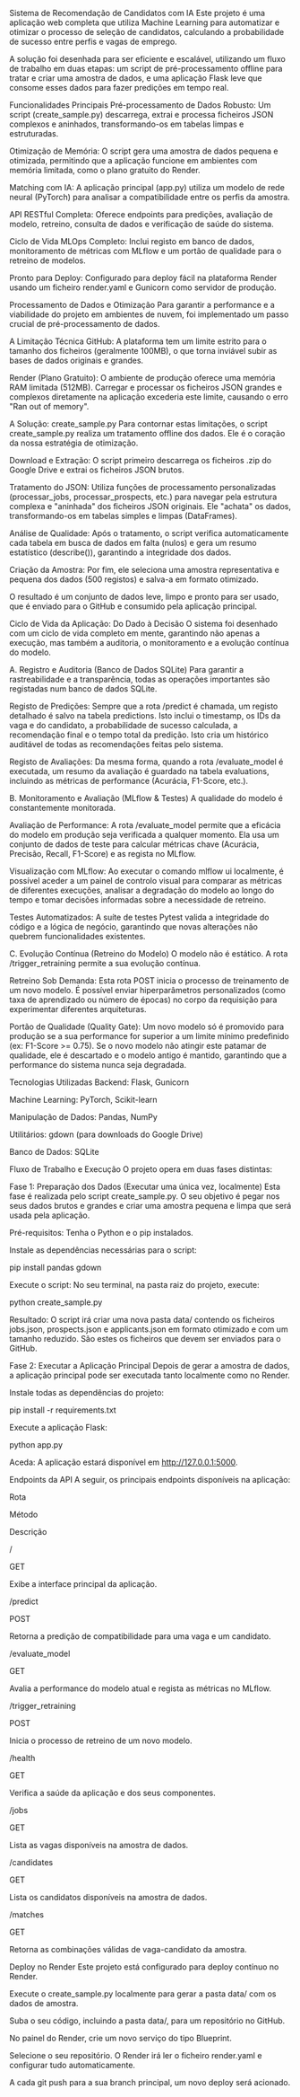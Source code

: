 Sistema de Recomendação de Candidatos com IA
Este projeto é uma aplicação web completa que utiliza Machine Learning para automatizar e otimizar o processo de seleção de candidatos, calculando a probabilidade de sucesso entre perfis e vagas de emprego.

A solução foi desenhada para ser eficiente e escalável, utilizando um fluxo de trabalho em duas etapas: um script de pré-processamento offline para tratar e criar uma amostra de dados, e uma aplicação Flask leve que consome esses dados para fazer predições em tempo real.

Funcionalidades Principais
Pré-processamento de Dados Robusto: Um script (create_sample.py) descarrega, extrai e processa ficheiros JSON complexos e aninhados, transformando-os em tabelas limpas e estruturadas.

Otimização de Memória: O script gera uma amostra de dados pequena e otimizada, permitindo que a aplicação funcione em ambientes com memória limitada, como o plano gratuito do Render.

Matching com IA: A aplicação principal (app.py) utiliza um modelo de rede neural (PyTorch) para analisar a compatibilidade entre os perfis da amostra.

API RESTful Completa: Oferece endpoints para predições, avaliação de modelo, retreino, consulta de dados e verificação de saúde do sistema.

Ciclo de Vida MLOps Completo: Inclui registo em banco de dados, monitoramento de métricas com MLflow e um portão de qualidade para o retreino de modelos.

Pronto para Deploy: Configurado para deploy fácil na plataforma Render usando um ficheiro render.yaml e Gunicorn como servidor de produção.

Processamento de Dados e Otimização
Para garantir a performance e a viabilidade do projeto em ambientes de nuvem, foi implementado um passo crucial de pré-processamento de dados.

A Limitação Técnica
GitHub: A plataforma tem um limite estrito para o tamanho dos ficheiros (geralmente 100MB), o que torna inviável subir as bases de dados originais e grandes.

Render (Plano Gratuito): O ambiente de produção oferece uma memória RAM limitada (512MB). Carregar e processar os ficheiros JSON grandes e complexos diretamente na aplicação excederia este limite, causando o erro "Ran out of memory".

A Solução: create_sample.py
Para contornar estas limitações, o script create_sample.py realiza um tratamento offline dos dados. Ele é o coração da nossa estratégia de otimização.

Download e Extração: O script primeiro descarrega os ficheiros .zip do Google Drive e extrai os ficheiros JSON brutos.

Tratamento do JSON: Utiliza funções de processamento personalizadas (processar_jobs, processar_prospects, etc.) para navegar pela estrutura complexa e "aninhada" dos ficheiros JSON originais. Ele "achata" os dados, transformando-os em tabelas simples e limpas (DataFrames).

Análise de Qualidade: Após o tratamento, o script verifica automaticamente cada tabela em busca de dados em falta (nulos) e gera um resumo estatístico (describe()), garantindo a integridade dos dados.

Criação da Amostra: Por fim, ele seleciona uma amostra representativa e pequena dos dados (500 registos) e salva-a em formato otimizado.

O resultado é um conjunto de dados leve, limpo e pronto para ser usado, que é enviado para o GitHub e consumido pela aplicação principal.

Ciclo de Vida da Aplicação: Do Dado à Decisão
O sistema foi desenhado com um ciclo de vida completo em mente, garantindo não apenas a execução, mas também a auditoria, o monitoramento e a evolução contínua do modelo.

A. Registro e Auditoria (Banco de Dados SQLite)
Para garantir a rastreabilidade e a transparência, todas as operações importantes são registadas num banco de dados SQLite.

Registo de Predições: Sempre que a rota /predict é chamada, um registo detalhado é salvo na tabela predictions. Isto inclui o timestamp, os IDs da vaga e do candidato, a probabilidade de sucesso calculada, a recomendação final e o tempo total da predição. Isto cria um histórico auditável de todas as recomendações feitas pelo sistema.

Registo de Avaliações: Da mesma forma, quando a rota /evaluate_model é executada, um resumo da avaliação é guardado na tabela evaluations, incluindo as métricas de performance (Acurácia, F1-Score, etc.).

B. Monitoramento e Avaliação (MLflow & Testes)
A qualidade do modelo é constantemente monitorada.

Avaliação de Performance: A rota /evaluate_model permite que a eficácia do modelo em produção seja verificada a qualquer momento. Ela usa um conjunto de dados de teste para calcular métricas chave (Acurácia, Precisão, Recall, F1-Score) e as regista no MLflow.

Visualização com MLflow: Ao executar o comando mlflow ui localmente, é possível aceder a um painel de controlo visual para comparar as métricas de diferentes execuções, analisar a degradação do modelo ao longo do tempo e tomar decisões informadas sobre a necessidade de retreino.

Testes Automatizados: A suíte de testes Pytest valida a integridade do código e a lógica de negócio, garantindo que novas alterações não quebrem funcionalidades existentes.

C. Evolução Contínua (Retreino do Modelo)
O modelo não é estático. A rota /trigger_retraining permite a sua evolução contínua.

Retreino Sob Demanda: Esta rota POST inicia o processo de treinamento de um novo modelo. É possível enviar hiperparâmetros personalizados (como taxa de aprendizado ou número de épocas) no corpo da requisição para experimentar diferentes arquiteturas.

Portão de Qualidade (Quality Gate): Um novo modelo só é promovido para produção se a sua performance for superior a um limite mínimo predefinido (ex: F1-Score >= 0.75). Se o novo modelo não atingir este patamar de qualidade, ele é descartado e o modelo antigo é mantido, garantindo que a performance do sistema nunca seja degradada.

Tecnologias Utilizadas
Backend: Flask, Gunicorn

Machine Learning: PyTorch, Scikit-learn

Manipulação de Dados: Pandas, NumPy

Utilitários: gdown (para downloads do Google Drive)

Banco de Dados: SQLite

Fluxo de Trabalho e Execução
O projeto opera em duas fases distintas:

Fase 1: Preparação dos Dados (Executar uma única vez, localmente)
Esta fase é realizada pelo script create_sample.py. O seu objetivo é pegar nos seus dados brutos e grandes e criar uma amostra pequena e limpa que será usada pela aplicação.

Pré-requisitos: Tenha o Python e o pip instalados.

Instale as dependências necessárias para o script:

pip install pandas gdown

Execute o script: No seu terminal, na pasta raiz do projeto, execute:

python create_sample.py

Resultado: O script irá criar uma nova pasta data/ contendo os ficheiros jobs.json, prospects.json e applicants.json em formato otimizado e com um tamanho reduzido. São estes os ficheiros que devem ser enviados para o GitHub.

Fase 2: Executar a Aplicação Principal
Depois de gerar a amostra de dados, a aplicação principal pode ser executada tanto localmente como no Render.

Instale todas as dependências do projeto:

pip install -r requirements.txt

Execute a aplicação Flask:

python app.py

Aceda: A aplicação estará disponível em http://127.0.0.1:5000.

Endpoints da API
A seguir, os principais endpoints disponíveis na aplicação:

Rota

Método

Descrição

/

GET

Exibe a interface principal da aplicação.

/predict

POST

Retorna a predição de compatibilidade para uma vaga e um candidato.

/evaluate_model

GET

Avalia a performance do modelo atual e regista as métricas no MLflow.

/trigger_retraining

POST

Inicia o processo de retreino de um novo modelo.

/health

GET

Verifica a saúde da aplicação e dos seus componentes.

/jobs

GET

Lista as vagas disponíveis na amostra de dados.

/candidates

GET

Lista os candidatos disponíveis na amostra de dados.

/matches

GET

Retorna as combinações válidas de vaga-candidato da amostra.

Deploy no Render
Este projeto está configurado para deploy contínuo no Render.

Execute o create_sample.py localmente para gerar a pasta data/ com os dados de amostra.

Suba o seu código, incluindo a pasta data/, para um repositório no GitHub.

No painel do Render, crie um novo serviço do tipo Blueprint.

Selecione o seu repositório. O Render irá ler o ficheiro render.yaml e configurar tudo automaticamente.

A cada git push para a sua branch principal, um novo deploy será acionado.
